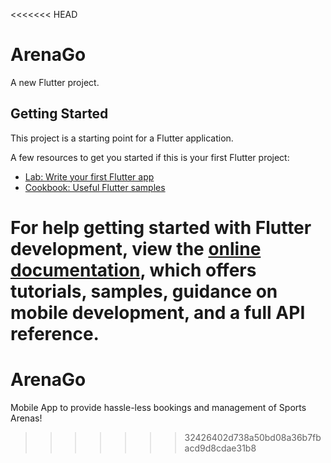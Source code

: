 <<<<<<< HEAD
# ArenaGo

A new Flutter project.

## Getting Started

This project is a starting point for a Flutter application.

A few resources to get you started if this is your first Flutter project:

- [Lab: Write your first Flutter app](https://docs.flutter.dev/get-started/codelab)
- [Cookbook: Useful Flutter samples](https://docs.flutter.dev/cookbook)

For help getting started with Flutter development, view the
[online documentation](https://docs.flutter.dev/), which offers tutorials,
samples, guidance on mobile development, and a full API reference.
=======
# ArenaGo
Mobile App to provide hassle-less bookings and management of Sports Arenas!
>>>>>>> 32426402d738a50bd08a36b7fbacd9d8cdae31b8
